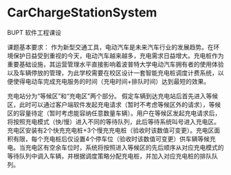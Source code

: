 ﻿# CarChargeStationSystem


BUPT 软件工程课设

课题基本要求：
   作为新型交通工具，电动汽车是未来汽车行业的发展趋势。在环境保护日益受到重视的今天，电动汽车越来越多，充电需求日益增大。充电桩作为重要基础设施，其运营管理水平直接影响着波普特大学电动汽车拥有者的使用体验以及车辆停放的管理，为此学校需要在校区设计一套智能充电桩调度计费系统，以便使得电动车完成充电服务的时间（充电时间+排队时间）达到最短的效果。
   
充电站分为“等候区”和“充电区”两个部分。
假定车辆到达充电站后首先进入等候区，此时可以通过客户端软件发起充电请求（暂时不考虑等候区外的请求），等候区的容量待定（暂时考虑能容纳任意数量车辆）。用户在等候区发起充电请求后，将按照充电模式（快/慢）进入不同的等待队列，此后等待系统叫号进入充电区。
充电区安装有2个快充充电桩+3个慢充充电桩（验收时该数值可变更）。充电区面积有限，每个充电桩后仅设置4个停车位（验收时该数值可变更）供车辆等候充电。当充电区有空余车位时，系统将按照进入等候区的先后顺序从对应充电模式的等待队列中调入车辆，并根据调度策略分配充电桩，并加入对应充电桩的排队队列。 

